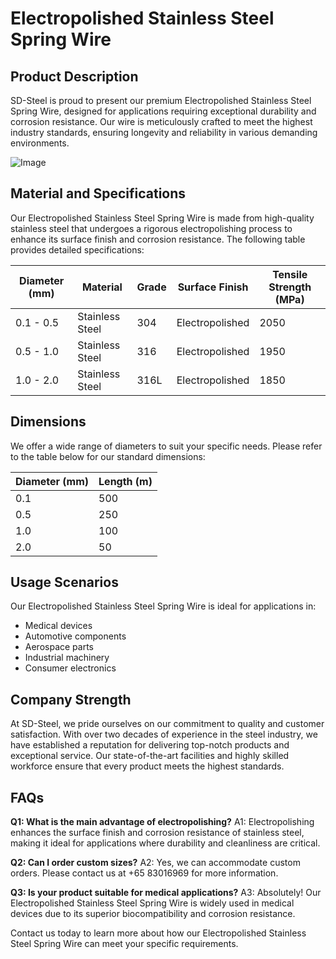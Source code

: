 # Electropolished Stainless Steel Spring Wire

## Product Description
SD-Steel is proud to present our premium Electropolished Stainless Steel Spring Wire, designed for applications requiring exceptional durability and corrosion resistance. Our wire is meticulously crafted to meet the highest industry standards, ensuring longevity and reliability in various demanding environments.

![Image](https://github.com/user-attachments/assets/2567258e-e124-4816-932d-1809bd27ef0b)

## Material and Specifications
Our Electropolished Stainless Steel Spring Wire is made from high-quality stainless steel that undergoes a rigorous electropolishing process to enhance its surface finish and corrosion resistance. The following table provides detailed specifications:

| **Diameter (mm)** | **Material**      | **Grade** | **Surface Finish** | **Tensile Strength (MPa)** |
|-------------------|-------------------|-----------|--------------------|----------------------------|
| 0.1 - 0.5         | Stainless Steel   | 304       | Electropolished    | 2050                       |
| 0.5 - 1.0         | Stainless Steel   | 316       | Electropolished    | 1950                       |
| 1.0 - 2.0         | Stainless Steel   | 316L      | Electropolished    | 1850                       |

## Dimensions
We offer a wide range of diameters to suit your specific needs. Please refer to the table below for our standard dimensions:

| **Diameter (mm)** | **Length (m)** |
|-------------------|----------------|
| 0.1               | 500            |
| 0.5               | 250            |
| 1.0               | 100            |
| 2.0               | 50             |

## Usage Scenarios
Our Electropolished Stainless Steel Spring Wire is ideal for applications in:
- Medical devices
- Automotive components
- Aerospace parts
- Industrial machinery
- Consumer electronics

## Company Strength
At SD-Steel, we pride ourselves on our commitment to quality and customer satisfaction. With over two decades of experience in the steel industry, we have established a reputation for delivering top-notch products and exceptional service. Our state-of-the-art facilities and highly skilled workforce ensure that every product meets the highest standards.

## FAQs
**Q1: What is the main advantage of electropolishing?**
A1: Electropolishing enhances the surface finish and corrosion resistance of stainless steel, making it ideal for applications where durability and cleanliness are critical.

**Q2: Can I order custom sizes?**
A2: Yes, we can accommodate custom orders. Please contact us at +65 83016969 for more information.

**Q3: Is your product suitable for medical applications?**
A3: Absolutely! Our Electropolished Stainless Steel Spring Wire is widely used in medical devices due to its superior biocompatibility and corrosion resistance.

Contact us today to learn more about how our Electropolished Stainless Steel Spring Wire can meet your specific requirements.